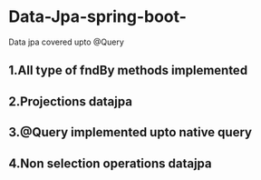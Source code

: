 # Data-Jpa-spring-boot-
Data jpa covered upto @Query
## 1.All type of fndBy methods implemented 
## 2.Projections datajpa
## 3.@Query implemented upto native query
## 4.Non selection operations datajpa
